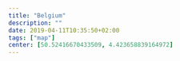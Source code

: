 ```yaml
---
title: "Belgium"
description: ""
date: 2019-04-11T10:35:50+02:00
tags: ["map"]
center: [50.52416670433509, 4.423658839164972]
---
```


